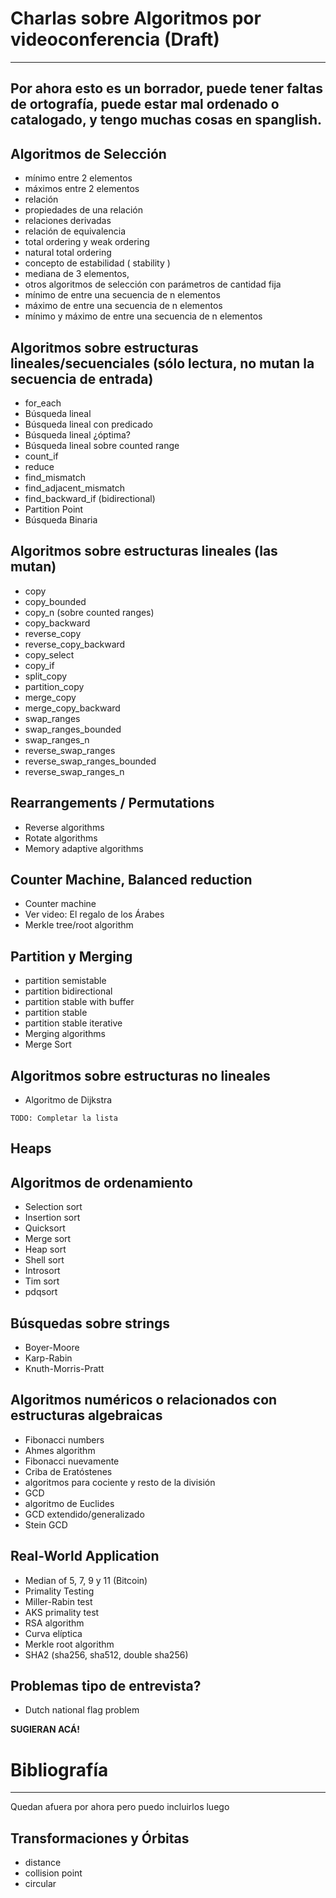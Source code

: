 # Charlas sobre Algoritmos por videoconferencia (Draft)

---
Por ahora esto es un borrador, puede tener faltas de ortografía, puede estar mal ordenado o catalogado, y tengo muchas cosas en spanglish.
---

## Algoritmos de Selección
- mínimo entre 2 elementos
- máximos entre 2 elementos
- relación
- propiedades de una relación
- relaciones derivadas
- relación de equivalencia
- total ordering y weak ordering
- natural total ordering
- concepto de estabilidad ( stability )
- mediana de 3 elementos,
- otros algoritmos de selección con parámetros de cantidad fija
- mínimo de entre una secuencia de n elementos
- máximo de entre una secuencia de n elementos
- mínimo y máximo de entre una secuencia de n elementos

## Algoritmos sobre estructuras lineales/secuenciales (sólo lectura, no mutan la secuencia de entrada)
- for_each
- Búsqueda lineal
- Búsqueda lineal con predicado
- Búsqueda lineal ¿óptima?
- Búsqueda lineal sobre counted range
- count_if
- reduce
- find_mismatch
- find_adjacent_mismatch
- find_backward_if (bidirectional)
- Partition Point
- Búsqueda Binaria

## Algoritmos sobre estructuras lineales (las mutan)
- copy
- copy_bounded
- copy_n (sobre counted ranges)
- copy_backward
- reverse_copy
- reverse_copy_backward
- copy_select
- copy_if
- split_copy
- partition_copy
- merge_copy
- merge_copy_backward
- swap_ranges
- swap_ranges_bounded
- swap_ranges_n
- reverse_swap_ranges
- reverse_swap_ranges_bounded
- reverse_swap_ranges_n

## Rearrangements / Permutations
- Reverse algorithms
- Rotate algorithms
- Memory adaptive algorithms

## Counter Machine, Balanced reduction
- Counter machine
- Ver video: El regalo de los Árabes
- Merkle tree/root algorithm

## Partition y Merging
- partition semistable
- partition bidirectional
- partition stable with buffer
- partition stable
- partition stable iterative
- Merging algorithms
- Merge Sort

## Algoritmos sobre estructuras no lineales
- Algoritmo de Dijkstra

`TODO: Completar la lista`

## Heaps


## Algoritmos de ordenamiento
- Selection sort
- Insertion sort
- Quicksort
- Merge sort
- Heap sort
- Shell sort
- Introsort
- Tim sort
- pdqsort

## Búsquedas sobre strings
- Boyer-Moore
- Karp-Rabin
- Knuth-Morris-Pratt

## Algoritmos numéricos o relacionados con estructuras algebraicas
- Fibonacci numbers
- Ahmes algorithm
- Fibonacci nuevamente
- Criba de Eratóstenes
- algoritmos para cociente y resto de la división
- GCD
- algoritmo de Euclides
- GCD extendido/generalizado
- Stein GCD

## Real-World Application
- Median of 5, 7, 9 y 11 (Bitcoin)
- Primality Testing
- Miller-Rabin test
- AKS primality test
- RSA algorithm
- Curva elíptica
- Merkle root algorithm
- SHA2 (sha256, sha512, double sha256)

## Problemas tipo de entrevista?
- Dutch national flag problem

**SUGIERAN ACÁ!**




# Bibliografía




















---

Quedan afuera por ahora pero puedo incluirlos luego

## Transformaciones y Órbitas
- distance
- collision point
- circular
